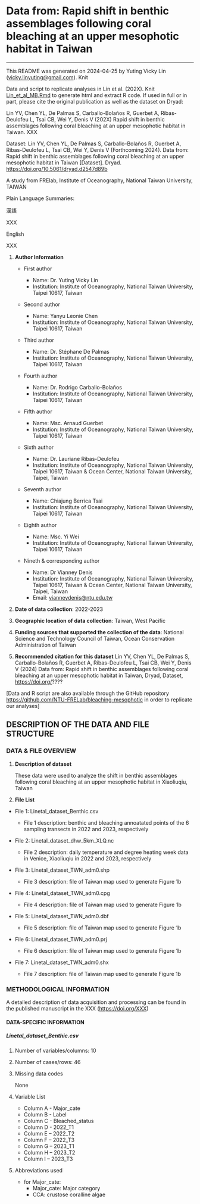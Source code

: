# Data from: Rapid shift in benthic assemblages following coral bleaching at an upper mesophotic habitat in Taiwan

---

This README was generated on 2024-04-25 by Yuting Vicky Lin (vicky.linyuting@gmail.com). Knit 



Data and script to replicate analyses in Lin et al. (202X). Knit [Lin_et_al_MB.Rmd](Lin_et_al_MB.Rmd) to generate html and extract R code. If used in full or in part, please cite the original publication as well as the dataset on Dryad:

Lin YV, Chen YL, De Palmas S, Carballo-Bolaños R, Guerbet A, Ribas-Deulofeu L, Tsai CB, Wei Y, Denis V (202X) Rapid shift in benthic assemblages following coral bleaching at an upper mesophotic habitat in Taiwan. XXX

Dataset: Lin YV, Chen YL, De Palmas S, Carballo-Bolaños R, Guerbet A, Ribas-Deulofeu L, Tsai CB, Wei Y, Denis V (Forthcoming 2024). Data from: Rapid shift in benthic assemblages following coral bleaching at an upper mesophotic habitat in Taiwan [Dataset]. Dryad. https://doi.org/10.5061/dryad.d2547d89b

A study from FRElab, Institute of Oceanography, National Taiwan University, TAIWAN

Plain Language Summaries:

漢語

XXX

English

XXX


1. **Author Information**

	+ First author
		+ Name: Dr. Yuting Vicky Lin
		+ Institution: Institute of Oceanography, National Taiwan University, Taipei 10617, Taiwan

	+ Second author
		+ Name: Yanyu Leonie Chen
		+ Institution: Institute of Oceanography, National Taiwan University, Taipei 10617, Taiwan 
 		
	+ Third author 
		+ Name: Dr. Stéphane De Palmas
		+ Institution: Institute of Oceanography, National Taiwan University, Taipei 10617, Taiwan
		
	+ Fourth author 
		+ Name: Dr. Rodrigo Carballo-Bolaños
		+ Institution: Institute of Oceanography, National Taiwan University, Taipei 10617, Taiwan
			
	+ Fifth author 
		+ Name: Msc. Arnaud Guerbet
		+ Institution: Institute of Oceanography, National Taiwan University, Taipei 10617, Taiwan

	+ Sixth author 
		+ Name: Dr. Lauriane Ribas-Deulofeu
		+ Institution: Institute of Oceanography, National Taiwan University, Taipei 10617, Taiwan &
                             Ocean Center, National Taiwan University, Taipei, Taiwan

	+ Seventh author 
		+ Name: Chiajung Berrica Tsai
		+ Institution: Institute of Oceanography, National Taiwan University, Taipei 10617, Taiwan

	+ Eighth author 
		+ Name: Msc. Yi Wei
		+ Institution: Institute of Oceanography, National Taiwan University, Taipei 10617, Taiwan

	+ Nineth & corresponding author 
		+ Name: Dr Vianney Denis
		+ Institution: Institute of Oceanography, National Taiwan University, Taipei 10617, Taiwan &
                             Ocean Center, National Taiwan University, Taipei, Taiwan
		+ Email: vianneydenis@ntu.edu.tw

2. **Date of data collection**: 2022-2023

3. **Geographic location of data collection**: Taiwan, West Pacific

4. **Funding sources that supported the collection of the data**:  National Science and Technology Council of Taiwan, Ocean Conservation Administration of Taiwan

5. **Recommended citation for this dataset**
Lin YV, Chen YL, De Palmas S, Carballo-Bolaños R, Guerbet A, Ribas-Deulofeu L, Tsai CB, Wei Y, Denis V (2024) Data from: Rapid shift in benthic assemblages following coral bleaching at an upper mesophotic habitat in Taiwan, Dryad, Dataset, https://doi.org/????

[Data and R script are also available through the GitHub repository https://github.com/NTU-FRELab/bleaching-mesophotic in order to replicate our analyses]


## DESCRIPTION OF THE DATA AND FILE STRUCTURE

### DATA & FILE OVERVIEW

1. **Description of dataset**

   These data were used to analyze the shift in benthic assemblages following coral bleaching at an upper mesophotic habitat in Xiaoliuqiu, Taiwan

2. **File List**

  + File 1: Linetal_dataset_Benthic.csv
    + File 1 description: benthic and bleaching annoatated points of the 6 sampling transects in 2022 and 2023, respectively

  + File 2: Linetal_dataset_dhw_5km_XLQ.nc
    + File 2 description: daily temperature and degree heating week data in Venice, Xiaoliuqiu in 2022 and 2023, respectively

  + File 3: Linetal_dataset_TWN_adm0.shp
    + File 3 description: file of Taiwan map used to generate Figure 1b

  + File 4: Linetal_dataset_TWN_adm0.cpg
    + File 4 description: file of Taiwan map used to generate Figure 1b

  + File 5: Linetal_dataset_TWN_adm0.dbf
    + File 5 description: file of Taiwan map used to generate Figure 1b

  + File 6: Linetal_dataset_TWN_adm0.prj
    + File 6 description: file of Taiwan map used to generate Figure 1b

  + File 7: Linetal_dataset_TWN_adm0.shx
    + File 7 description: file of Taiwan map used to generate Figure 1b


### METHODOLOGICAL INFORMATION

   A detailed description of data acquisition and processing can be found in the published manuscript in the XXX (https://doi.org/XXX)


#### DATA-SPECIFIC INFORMATION


##### **Linetal_dataset_Benthic.csv**

1. Number of variables/columns: 10

2. Number of cases/rows: 46

3. Missing data codes

    None

4. Variable List

    + Column A - Major_cate
    + Column B - Label
    + Column C - Bleached_status
    + Column D - 2022_T1
    + Column E – 2022_T2
    + Column F – 2022_T3
    + Column G – 2023_T1
    + Column H – 2023_T2
    + Column I – 2023_T3
    

5. Abbreviations used
  
    + for Major_cate: 
      + Major_cate: Major category
      + CCA: crustose coralline algae
